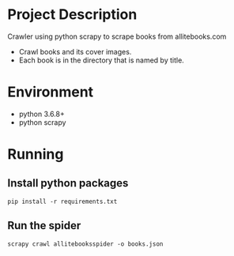 # Project Description
Crawler using python scrapy to scrape books from allitebooks.com
* Crawl books and its cover images.
* Each book is in the directory that is named by title.

# Environment
* python 3.6.8+
* python scrapy

# Running
## Install python packages
``` Command Prompt
pip install -r requirements.txt
```
## Run the spider
``` Command Prompt
scrapy crawl allitebooksspider -o books.json
```